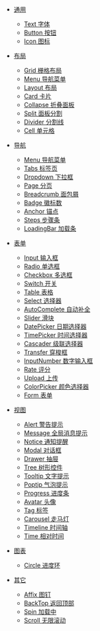 - [通用](README)
  <!-- - [Color 颜色](basic/color) -->
  - [Text 字体](basic/text)
  - [Button 按钮](basic/button)
  - [Icon 图标](basic/icon)
  <!-- - [动画](basic/transition) -->
- [布局](layout)
  - [Grid 栅格布局](layout/grid)
  - [Menu 导航菜单](layout/menu)
  - [Layout 布局](layout/layout)
  - [Card 卡片](layout/card)
  - [Collapse 折叠面板](layout/collapse)
  - [Split 面板分割](layout/split)
  - [Divider 分割线](layout/divider)
  - [Cell 单元格](layout/cell)

  <!-- - [Border 边框](layout/border)
  - [Color 颜色](layout/color)
  - [Text 字体](layout/text)
  - [Clearfix](layout/clearfix) -->
- [导航](layout)
  - [Menu 导航菜单]()
  - [Tabs 标签页]()
  - [Dropdown 下拉框]()
  - [Page 分页]()
  - [Breadcrumb 面包屑]()
  - [Badge 徽标数]()
  - [Anchor 锚点]()
  - [Steps 步骤条]()
  - [LoadingBar 加载条]()

- [表单](layout)
  - [Input 输入框]()
  - [Radio 单选框]()
  - [Checkbox 多选框]()
  - [Switch 开关]()
  - [Table 表格]()
  - [Select 选择器]()
  - [AutoComplete 自动补全]()
  - [Slider 滑块]()
  - [DatePicker 日期选择器]()
  - [TimePicker 时间选择器]()
  - [Cascader 级联选择器]()
  - [Transfer 穿梭框]()
  - [InputNumber 数字输入框]()
  - [Rate 评分]()
  - [Upload 上传]()
  - [ColorPicker 颜色选择器]()
  - [Form 表单]()

- [视图](layout)
  - [Alert 警告提示]()
  - [Message 全局消息提示]()
  - [Notice 通知提醒]()
  - [Modal 对话框]()
  - [Drawer 抽屉]()
  - [Tree 树形控件]()
  - [Tooltip 文字提示]()
  - [Poptip 气泡提示]()
  - [Progress 进度条]()
  - [Avatar 头像]()
  - [Tag 标签]()
  - [Carousel 走马灯]()
  - [Timeline 时间轴]()
  - [Time 相对时间]()

- [图表](layout)
  - [Circle 进度环]()

- [其它](layout)
  - [Affix 图钉]()
  - [BackTop 返回顶部]()
  - [Spin 加载中]()
  - [Scroll 无限滚动]()


<!-- 
- [导航](form)
  - [Input 输入框](form/input)
  - [InputNumber 数字输入框](form/inputnumber)
  - [Radio 单选框](form/radio)
  - [Checkbox 单选框](form/checkbox)
  - [Switch 单选框](form/switch)
  - [Select 选择器](form/select)
  - [Upload 上传](form/upload)
  - [Rate 评分](form/rate)
  - [DatePicker 日期选择器](form/datepicker)
  - [Slider 滑块](form/slider)
  - [Form 表单](form/form)
  - [Table 表格](form/table)

- [View](view)
  - [Alert 警告提示](view/alert)
  - [List 列表](view/list)
  - [Avatar 头像](view/avatar)
  - [Card 卡片](view/card)
  - [Dialog 全局提示](view/dialog)
  - [Message 全局提示](view/message)
  - [Notice 通知提醒](view/notice)
  - [Model 消息对话框](view/model)
  - [Badge 标记](view/badge)
  - [Tooltip 提示](view/tooltip)
  - [Tag 标签](view/tag)
  - [TimeLine 时间轴](view/timeline)
- [Navigation](navigation)
  - [Menu 导航菜单](navigation/menu)
  - [Breadcrumb 面包屑](navigation/breadcrumb)
  - [Page 分页](navigation/page)
  - [Tabs 标签页](navigation/tabs)
- [Other](other)
  - [LoadingBar 加载进度条](other/loadingbar)
  - [Progress 进度条](other/progress)
  - [Circle 进度环](other/circle)
  - [Spinner 加载中](other/spinner)
  - [BackTop 返回顶部](other/backTop) -->



